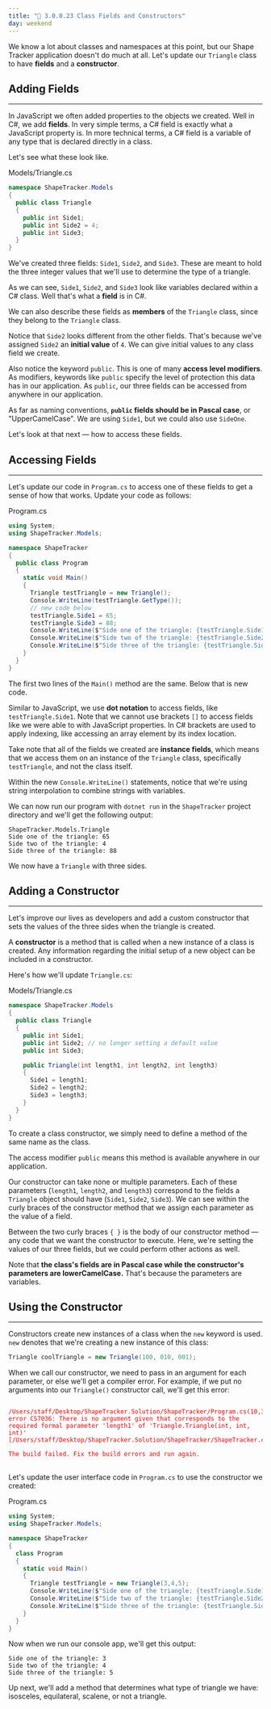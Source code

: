 ```yaml
---
title: "📓 3.0.0.23 Class Fields and Constructors"
day: weekend
---
```


We know a lot about classes and namespaces at this point, but our Shape Tracker application doesn't do much at all. Let's update our `Triangle` class to have **fields** and a **constructor**. 

## Adding Fields
---

In JavaScript we often added properties to the objects we created. Well in C#, we add **fields**. In very simple terms, a C# field is exactly what a JavaScript property is. In more technical terms, a C# field is a variable of any type that is declared directly in a class.

Let's see what these look like.

<div class="filename">Models/Triangle.cs</div>

```csharp
namespace ShapeTracker.Models 
{
  public class Triangle 
  {
    public int Side1;
    public int Side2 = 4;
    public int Side3;
  }
}
```

We've created three fields: `Side1`, `Side2`, and `Side3`. These are meant to hold the three integer values that we'll use to determine the type of a triangle.

As we can see, `Side1`, `Side2`, and `Side3` look like variables declared within a C# class. Well that's what a **field** is in C#. 

We can also describe these fields as **members** of the `Triangle` class, since they belong to the `Triangle` class.

Notice that `Side2` looks different from the other fields. That's because we've assigned `Side2` an **initial value** of `4`. We can give initial values to any class field we create.

Also notice the keyword `public`. This is one of many **access level modifiers**. As modifiers, keywords like `public` specify the level of protection this data has in our application. As `public`, our three fields can be accessed from anywhere in our application.

As far as naming conventions, **`public` fields should be in Pascal case**, or "UpperCamelCase". We are using `Side1`, but we could also use `SideOne`.

Let's look at that next — how to access these fields.

## Accessing Fields
---

Let's update our code in `Program.cs` to access one of these fields to get a sense of how that works. Update your code as follows:

<div class="filename">Program.cs</div>

```csharp
using System;
using ShapeTracker.Models;

namespace ShapeTracker
{
  public class Program
  {
    static void Main()
    {
      Triangle testTriangle = new Triangle();
      Console.WriteLine(testTriangle.GetType());
      // new code below
      testTriangle.Side1 = 65;
      testTriangle.Side3 = 88;
      Console.WriteLine($"Side one of the triangle: {testTriangle.Side1}");
      Console.WriteLine($"Side two of the triangle: {testTriangle.Side2}");
      Console.WriteLine($"Side three of the triangle: {testTriangle.Side3}");
    }
  }
}
```

The first two lines of the `Main()` method are the same. Below that is new code. 

Similar to JavaScript, we use **dot notation** to access fields, like `testTriangle.Side1`. Note that we cannot use brackets `[]` to access fields like we were able to with JavaScript properties. In C# brackets are used to apply indexing, like accessing an array element by its index location.

Take note that all of the fields we created are **instance fields**, which means that we access them on an instance of the `Triangle` class, specifically `testTriangle`, and not the class itself. 

Within the new `Console.WriteLine()` statements, notice that we're using string interpolation to combine strings with variables.

We can now run our program with `dotnet run` in the `ShapeTracker` project directory and we'll get the following output:

```
ShapeTracker.Models.Triangle
Side one of the triangle: 65
Side two of the triangle: 4
Side three of the triangle: 88
```

We now have a `Triangle` with three sides.

## Adding a Constructor
---

Let's improve our lives as developers and add a custom constructor that sets the values of the three sides when the triangle is created. 

A **constructor** is a method that is called when a new instance of a class is created. Any information regarding the initial setup of a new object can be included in a constructor.  

Here's how we'll update `Triangle.cs`:

<div class="filename">Models/Triangle.cs</div>

```csharp
namespace ShapeTracker.Models 
{
  public class Triangle 
  {
    public int Side1;
    public int Side2; // no longer setting a default value
    public int Side3;

    public Triangle(int length1, int length2, int length3) 
    {
      Side1 = length1;
      Side2 = length2;
      Side3 = length3;
    }
  }
}
```

To create a class constructor, we simply need to define a method of the same name as the class.

The access modifier `public` means this method is available anywhere in our application.

Our constructor can take none or multiple parameters. Each of these parameters (`length1`, `length2`, and `length3`) correspond to the fields a `Triangle` object should have (`Side1`, `Side2`, `Side3`). We can see within the curly braces of the constructor method that we assign each parameter as the value of a field. 

Between the two curly braces `{ }` is the body of our constructor method — any code that we want the constructor to execute. Here, we're setting the values of our three fields, but we could perform other actions as well. 

Note that **the class's fields are in Pascal case while the constructor's parameters are lowerCamelCase.** That's because the parameters are variables.

## Using the Constructor
---

Constructors create new instances of a class when the `new` keyword is used. `new` denotes that we're creating a new instance of this class:

```csharp
Triangle coolTriangle = new Triangle(100, 010, 001);
```

When we call our constructor, we need to pass in an argument for each parameter, or else we'll get a compiler error. For example, if we put no arguments into our `Triangle()` constructor call, we'll get this error:

<pre>
<code style="color:red">
/Users/staff/Desktop/ShapeTracker.Solution/ShapeTracker/Program.cs(10,35): error CS7036: There is no argument given that corresponds to the required formal parameter 'length1' of 'Triangle.Triangle(int, int, int)' [/Users/staff/Desktop/ShapeTracker.Solution/ShapeTracker/ShapeTracker.csproj]

The build failed. Fix the build errors and run again.
</code>
</pre>

Let's update the user interface code in `Program.cs` to use the constructor we created:

<div class="filename">Program.cs</div>

```csharp
using System;
using ShapeTracker.Models;

namespace ShapeTracker
{
  class Program
  {
    static void Main()
    {
      Triangle testTriangle = new Triangle(3,4,5);
      Console.WriteLine($"Side one of the triangle: {testTriangle.Side1}");
      Console.WriteLine($"Side two of the triangle: {testTriangle.Side2}");
      Console.WriteLine($"Side three of the triangle: {testTriangle.Side3}");
    }
  }
}
```

Now when we run our console app, we'll get this output:

```
Side one of the triangle: 3
Side two of the triangle: 4
Side three of the triangle: 5
```

Up next, we'll add a method that determines what type of triangle we have: isosceles, equilateral, scalene, or not a triangle.
